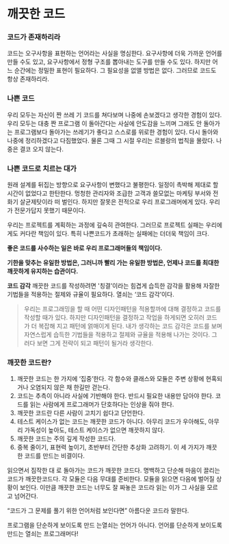 # 깨끗한 코드

### 코드가 존재하리라

코드는 오구사항을 표현하는 언어라는 사실을 명심한다. 요구사항에 더욱 가까운 언어를 만들 수도 있고, 요구사항에서 정형 구조를 뽑아내는 도구를 만들 수도 있다.
하지만 어느 순간에는 정밀한 표현이 필요하다. 그 필요성을 없앨 방법은 없다. 그러므로 코드도 항상 존재하리라.

### 나쁜 코드

우리 모두는 자신이 짠 쓰레 기 코드를 쳐다보며 나중에 손보겠다고 생각한 경험이 있다.
우리 모두는 대충 짠 프로그램 이 돌아간다는 사실에 안도감을 느끼며 그래도 안 돌아가는 프로그램보다 돌아가는 쓰레기가 좋다고 스스로를 위로한 경험이 있다.
다시 돌아와 나중에 정리하겠다고 다짐했었다. 물론 그때 그 시절 우리는 르블랑의 법칙을 몰랐다. 나중은 결코 오지 않는다.

### 나쁜 코드로 치르는 대가

원래 설계를 뒤집는 방향으로 요구사항이 변했다고 불평한다.
일정이 촉박해 제대로 할 시간이 없었다고 한탄한다.
멍청한 관리자와 조급한 고객과 쓸모없는 마케팅 부서와 전화기 살균제탓이라 떠 벌인다.
하지만 잘못은 전적으로 우리 프로그래머에게 있다. 우리가 전문가답지 못했기 때문이다.

우리는 프로젝트를 계획하는 과정에 깊숙히 관여한다.
그러므로 프로젝트 실패는 우리에게도 커다란 책임이 있다.
특히 나쁜코드가 초래하는 실패에는 더더욱 책임이 크다.

**좋은 코드를 사수하는 일은 바로 우리 프로그래머들의 책임이다.**

**기한을 맞추는 유일한 방법은, 그러니까 빨리 가는 유일한 방법은, 언제나 코드를 최대한 깨끗하게 유지하는 습관이다.**

**코드 감각**
깨끗한 코드를 작성하려면 '칭결’이라는 힘겹게 습득한 감각을 활용해 자잘한 기법들을 적용하는 절제와 규율이 필요하다.
열쇠는 ‘코드 감각’이다.

> 우리는 프로그래밍을 할 때 어떤 디자인패턴을 적용할까에 대해 결정하고 코드를 작성할 때가 있다. 하지만 디자인패턴을 결정하고 작업을 하게되면 오히러 코드가 더 복잡해 지고 패턴에 얽매이게 된다.
내가 생각하는 코드 감각은 코드를 보며 자연스럽게 습득한 기법들을 적용하고 절제와 규율을 적용해 나가는 것이다. 그러다 보면 그게 전략이 되고 패턴이 될거라 생각한다.

### 깨끗한 코드란?

1. 깨끗한 코드는 한 가지에 ‘집중’한다. 각 함수와 클래스와 모듈은 주변 상황에 현혹되거나 오염되지 않은 채 한길만 걷는다.
2. 코드는 추측이 아니라 사실에 기반해야 한다. 반드시 필요한 내용만 담아야 한다. 코드를 읽는 사람에게 프로그래머가 단호하다는 인상을 줘야 한다.
3. 깨끗한 코드란 다른 사람이 고치기 쉽다고 단언한다.
4. 테스트 케이스가 없는 코드는 깨끗한 코드가 아니다. 아무리 코드가 우아해도, 아무리 가독성이 높아도, 테스트 케이스가 없으면 깨끗하지 않다.
5. 깨끗한 코드는 주의 깊게 작성한 코드다.
6. 중복 줄이기, 표현력 높이기, 초반부터 간단한 추상화 고려하기. 이 세 가지가 깨끗한 코드를 만드는 비결이다.

읽으면서 짐작한 대 로 돌아가는 코드가 깨끗한 코드다.
명백하고 단순해 마음이 끌리는 코드가 깨끗한코드다.
각 모듈은 다음 무대를 준비한다.
모듈을 읽으면 다음에 벌어질 상황이 보인다.
이만큼 깨끗한 코드는 너무도 잘 짜놓은 코드라 읽는 이가 그 사실을 모르고 넘어간다.

“코드가 그 문제를 풀기 위한 언어처럼 보인다면” 아름다운 코드라 말한다.

프로그램을 단순하게 보이도록 만드 는열쇠는 언어가 아니다. 언어를 단순하게 보이도록 만드는 열쇠는 프로그래머다!